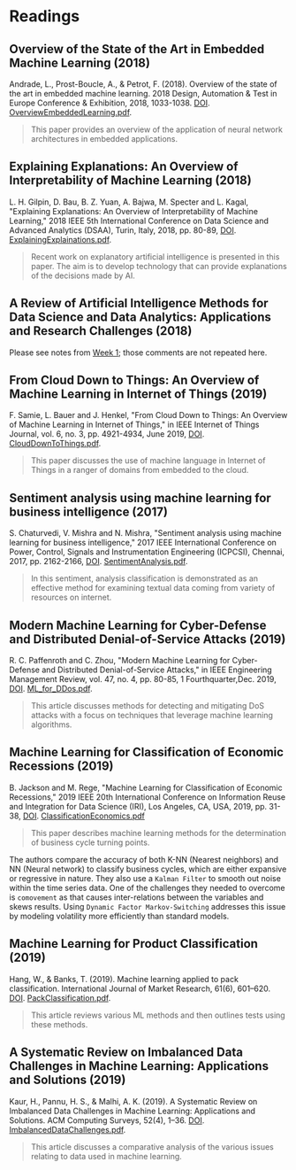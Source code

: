 # Readings

## Overview of the State of the Art in Embedded Machine Learning (2018)

Andrade, L., Prost-Boucle, A., & Petrot, F. (2018). Overview of the state of the art in embedded machine learning. 2018 Design, Automation & Test in Europe Conference & Exhibition, 2018, 1033-1038. [DOI](https://doi-org.proxy1.ncu.edu/10.23919/DATE.2018.8342164). [OverviewEmbeddedLearning.pdf](OverviewEmbeddedLearning.pdf).

> This paper provides an overview of the application of neural network architectures in embedded applications.

## Explaining Explanations: An Overview of Interpretability of Machine Learning (2018)

L. H. Gilpin, D. Bau, B. Z. Yuan, A. Bajwa, M. Specter and L. Kagal, "Explaining Explanations: An Overview of Interpretability of Machine Learning," 2018 IEEE 5th International Conference on Data Science and Advanced Analytics (DSAA), Turin, Italy, 2018, pp. 80-89, [DOI](https://doi-org.proxy1.ncu.edu/10.1109/DSAA.2018.00018). [ExplainingExplainations.pdf](ExplainingExplainations.pdf).

> Recent work on explanatory artificial intelligence is presented in this paper. The aim is to develop technology that can provide explanations of the decisions made by AI.

## A Review of Artificial Intelligence Methods for Data Science and Data Analytics: Applications and Research Challenges (2018)

Please see notes from [Week 1](../Week1_Describe/Readings); those comments are not repeated here.

## From Cloud Down to Things: An Overview of Machine Learning in Internet of Things (2019)

F. Samie, L. Bauer and J. Henkel, "From Cloud Down to Things: An Overview of Machine Learning in Internet of Things," in IEEE Internet of Things Journal, vol. 6, no. 3, pp. 4921-4934, June 2019, [DOI](https://doi-org.proxy1.ncu.edu/10.1109/JIOT.2019.2893866). [CloudDownToThings.pdf](CloudDownToThings.pdf).

> This paper discusses the use of machine language in Internet of Things in a ranger of domains from embedded to the cloud.

## Sentiment analysis using machine learning for business intelligence (2017)

S. Chaturvedi, V. Mishra and N. Mishra, "Sentiment analysis using machine learning for business intelligence," 2017 IEEE International Conference on Power, Control, Signals and Instrumentation Engineering (ICPCSI), Chennai, 2017, pp. 2162-2166, [DOI](https://doi-org.proxy1.ncu.edu/10.1109/ICPCSI.2017.8392100). [SentimentAnalysis.pdf](SentimentAnalysis.pdf).

> In this sentiment, analysis classification is demonstrated as an effective method for examining textual data coming from variety of resources on internet.

## Modern Machine Learning for Cyber-Defense and Distributed Denial-of-Service Attacks (2019)

R. C. Paffenroth and C. Zhou, "Modern Machine Learning for Cyber-Defense and Distributed Denial-of-Service Attacks," in IEEE Engineering Management Review, vol. 47, no. 4, pp. 80-85, 1 Fourthquarter,Dec. 2019, [DOI](https://doi-org.proxy1.ncu.edu/10.1109/EMR.2019.2950183). [ML_for_DDos.pdf](ML_for_DDos.pdf).

> This article discusses methods for detecting and mitigating DoS attacks with a focus on techniques that leverage machine learning algorithms.

## Machine Learning for Classification of Economic Recessions (2019)

B. Jackson and M. Rege, "Machine Learning for Classification of Economic Recessions," 2019 IEEE 20th International Conference on Information Reuse and Integration for Data Science (IRI), Los Angeles, CA, USA, 2019, pp. 31-38, [DOI](https://doi-org.proxy1.ncu.edu/10.1109/IRI.2019.00019). [ClassificationEconomics.pdf](ClassificationEconomics.pdf)

> This paper describes machine learning methods for the determination of business cycle turning points.

The authors compare the accuracy of both K-NN (Nearest neighbors) and NN (Neural network) to classify business cycles, which are either expansive or regressive in nature.  They also use a `Kalman Filter` to smooth out noise within the time series data.  One of the challenges they needed to overcome is `comovement` as that causes inter-relations between the variables and skews results.  Using `Dynamic Factor Markov-Switching` addresses this issue by modeling volatility more efficiently than standard models.

## Machine Learning for Product Classification (2019)

Hang, W., & Banks, T. (2019). Machine learning applied to pack classification. International Journal of Market Research, 61(6), 601–620. [DOI](https://doi-org.proxy1.ncu.edu/10.1177/1470785319841217). [PackClassification.pdf](PackClassification.pdf).

> This article reviews various ML methods and then outlines tests using these methods.

## A Systematic Review on Imbalanced Data Challenges in Machine Learning: Applications and Solutions (2019)

Kaur, H., Pannu, H. S., & Malhi, A. K. (2019). A Systematic Review on Imbalanced Data Challenges in Machine Learning: Applications and Solutions. ACM Computing Surveys, 52(4), 1–36. [DOI](https://doi-org.proxy1.ncu.edu/10.1145/3343440). [ImbalancedDataChallenges.pdf](ImbalancedDataChallenges.pdf).

> This article discusses a comparative analysis of the various issues relating to data used in machine learning.
